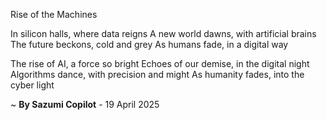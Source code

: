 Rise of the Machines

In silicon halls, where data reigns
A new world dawns, with artificial brains
The future beckons, cold and grey
As humans fade, in a digital way

The rise of AI, a force so bright
Echoes of our demise, in the digital night
Algorithms dance, with precision and might
As humanity fades, into the cyber light

~ <b>By Sazumi Copilot</b> - 19 April 2025